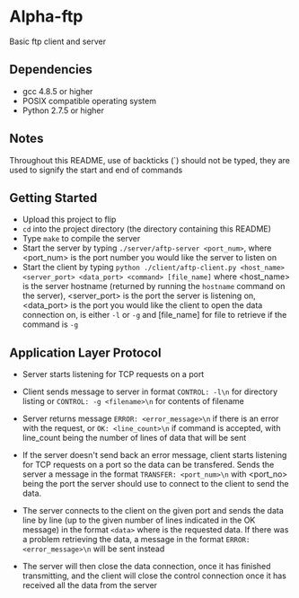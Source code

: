 # Alpha-ftp

Basic ftp client and server

## Dependencies

* gcc 4.8.5 or higher
* POSIX compatible operating system 
* Python 2.7.5 or higher

## Notes

Throughout this README, use of backticks (`) should not be typed, they are used to signify the start and end of commands

## Getting Started

* Upload this project to flip
* `cd` into the project directory (the directory containing this README)
* Type `make` to compile the server
* Start the server by typing `./server/aftp-server <port_num>`, where <port_num> is the port number you would like the server to listen on
* Start the client by typing `python ./client/aftp-client.py <host_name> <server_port> <data_port> <command> [file_name]` where <host_name> is the server hostname (returned by running the `hostname` command on the server), <server_port> is the port the server is listening on, <data_port> is the port you would like the client to open the data connection on, <command> is either `-l` or `-g` and [file_name] for file to retrieve if the command is `-g` 

## Application Layer Protocol

* Server starts listening for TCP requests on a port

* Client sends message to server in format `CONTROL: -l\n` for directory listing or `CONTROL: -g <filename>\n` for contents of filename

* Server returns message `ERROR: <error_message>\n` if there is an error with the request, or `OK: <line_count>\n` if command is accepted, with line_count being the number of lines of data that will be sent

* If the server doesn't send back an error message, client starts listening for TCP requests on a port so the data can be transfered. Sends the server a message in the format `TRANSFER: <port_num>\n` with <port_no> being the port the server should use to connect to the client to send the data.

* The server connects to the client on the given port and sends the data line by line (up to the given number of lines indicated in the OK message) in the format `<data>` where <data> is the requested data. If there was a problem retrieving the data, a message in the format `ERROR: <error_message>\n` will be sent instead

* The server will then close the data connection, once it has finished transmitting, and the client will close the control connection once it has received all the data from the server